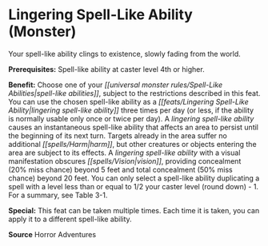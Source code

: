 ﻿---
cssclass: [feats]

---
# Lingering Spell-Like Ability (Monster)

Your spell-like ability clings to existence, slowly fading from the world.

**Prerequisites:** Spell-like ability at caster level 4th or higher.

**Benefit:** Choose one of your _[[universal monster rules/Spell-Like Abilities|spell-like abilities]]_, subject to the restrictions described in this feat. You can use the chosen spell-like ability as a _[[feats/Lingering Spell-Like Ability|lingering spell-like ability]]_ three times per day (or less, if the ability is normally usable only once or twice per day). A _lingering spell-like ability_ causes an instantaneous spell-like ability that affects an area to persist until the beginning of its next turn. Targets already in the area suffer no additional _[[spells/Harm|harm]]_, but other creatures or objects entering the area are subject to its effects. A _lingering spell-like ability_ with a visual manifestation obscures _[[spells/Vision|vision]]_, providing concealment (20% miss chance) beyond 5 feet and total concealment (50% miss chance) beyond 20 feet. You can only select a spell-like ability duplicating a spell with a level less than or equal to 1/2 your caster level (round down) - 1. For a summary, see Table 3-1.

**Special:** This feat can be taken multiple times. Each time it is taken, you can apply it to a different spell-like ability.

**Source** Horror Adventures